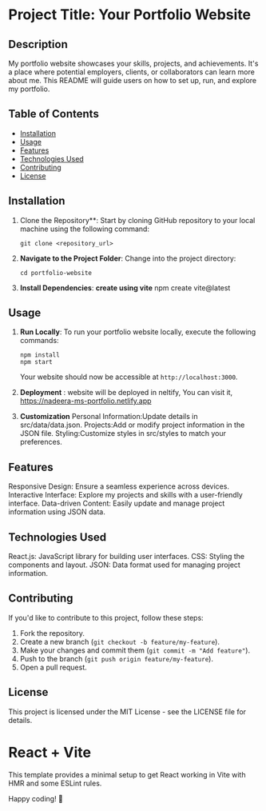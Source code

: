 

# Project Title: Your Portfolio Website

## Description
My portfolio website showcases your skills, projects, and achievements. It's a place where potential employers, clients, or collaborators can learn more about me. 
This README will guide users on how to set up, run, and explore my portfolio.

## Table of Contents
- [Installation](#installation)
- [Usage](#usage)
- [Features](#features)
- [Technologies Used](#technologies-used)
- [Contributing](#contributing)
- [License](#license)

## Installation
1. Clone the Repository**: Start by cloning  GitHub repository to your local machine using the following command:
    ```
    git clone <repository_url>
    ```
2. **Navigate to the Project Folder**: Change into the project directory:
    ```
    cd portfolio-website
    ```
3. **Install Dependencies**:
   **create using vite**
    npm create vite@latest 

## Usage
1. **Run Locally**: To run your portfolio website locally, execute the following commands:
    ```
    npm install
    npm start
    ```
    Your website should now be accessible at `http://localhost:3000`.

2. **Deployment** : website will be deployed in neltify, You can visit it,
    https://nadeera-ms-portfolio.netlify.app 

3. **Customization**
Personal Information:Update details in src/data/data.json.
Projects:Add or modify project information in the JSON file.
Styling:Customize styles in src/styles to match your preferences.


## Features
Responsive Design: Ensure a seamless experience across devices.
Interactive Interface: Explore my projects and skills with a user-friendly interface.
Data-driven Content: Easily update and manage project information using JSON data.

## Technologies Used
React.js: JavaScript library for building user interfaces.
CSS: Styling the components and layout.
JSON: Data format used for managing project information.


## Contributing
If you'd like to contribute to this project, follow these steps:
1. Fork the repository.
2. Create a new branch (`git checkout -b feature/my-feature`).
3. Make your changes and commit them (`git commit -m "Add feature"`).
4. Push to the branch (`git push origin feature/my-feature`).
5. Open a pull request.

## License
This project is licensed under the MIT License - see the LICENSE file for details.


# React + Vite

This template provides a minimal setup to get React working in Vite with HMR and some ESLint rules.

Happy coding! 🚀

